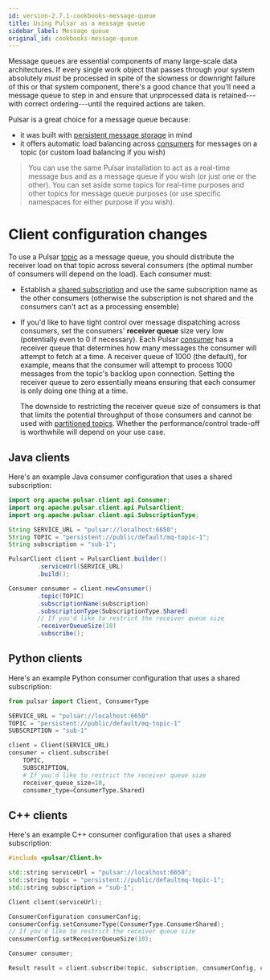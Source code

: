 ```yaml
---
id: version-2.7.1-cookbooks-message-queue
title: Using Pulsar as a message queue
sidebar_label: Message queue
original_id: cookbooks-message-queue
---
```


Message queues are essential components of many large-scale data architectures. If every single work object that passes through your system absolutely *must* be processed in spite of the slowness or downright failure of this or that system component, there's a good chance that you'll need a message queue to step in and ensure that unprocessed data is retained---with correct ordering---until the required actions are taken.

Pulsar is a great choice for a message queue because:

* it was built with [persistent message storage](concepts-architecture-overview.md#persistent-storage) in mind
* it offers automatic load balancing across [consumers](reference-terminology.md#consumer) for messages on a topic (or custom load balancing if you wish)

> You can use the same Pulsar installation to act as a real-time message bus and as a message queue if you wish (or just one or the other). You can set aside some topics for real-time purposes and other topics for message queue purposes (or use specific namespaces for either purpose if you wish).


# Client configuration changes

To use a Pulsar [topic](reference-terminology.md#topic) as a message queue, you should distribute the receiver load on that topic across several consumers (the optimal number of consumers will depend on the load). Each consumer must:

* Establish a [shared subscription](concepts-messaging.md#shared) and use the same subscription name as the other consumers (otherwise the subscription is not shared and the consumers can't act as a processing ensemble)
* If you'd like to have tight control over message dispatching across consumers, set the consumers' **receiver queue** size very low (potentially even to 0 if necessary). Each Pulsar [consumer](reference-terminology.md#consumer) has a receiver queue that determines how many messages the consumer will attempt to fetch at a time. A receiver queue of 1000 (the default), for example, means that the consumer will attempt to process 1000 messages from the topic's backlog upon connection. Setting the receiver queue to zero essentially means ensuring that each consumer is only doing one thing at a time.

   The downside to restricting the receiver queue size of consumers is that that limits the potential throughput of those consumers and cannot be used with [partitioned topics](reference-terminology.md#partitioned-topic). Whether the performance/control trade-off is worthwhile will depend on your use case.

## Java clients

Here's an example Java consumer configuration that uses a shared subscription:

```java
import org.apache.pulsar.client.api.Consumer;
import org.apache.pulsar.client.api.PulsarClient;
import org.apache.pulsar.client.api.SubscriptionType;

String SERVICE_URL = "pulsar://localhost:6650";
String TOPIC = "persistent://public/default/mq-topic-1";
String subscription = "sub-1";

PulsarClient client = PulsarClient.builder()
        .serviceUrl(SERVICE_URL)
        .build();

Consumer consumer = client.newConsumer()
        .topic(TOPIC)
        .subscriptionName(subscription)
        .subscriptionType(SubscriptionType.Shared)
        // If you'd like to restrict the receiver queue size
        .receiverQueueSize(10)
        .subscribe();
```

## Python clients

Here's an example Python consumer configuration that uses a shared subscription:

```python
from pulsar import Client, ConsumerType

SERVICE_URL = "pulsar://localhost:6650"
TOPIC = "persistent://public/default/mq-topic-1"
SUBSCRIPTION = "sub-1"

client = Client(SERVICE_URL)
consumer = client.subscribe(
    TOPIC,
    SUBSCRIPTION,
    # If you'd like to restrict the receiver queue size
    receiver_queue_size=10,
    consumer_type=ConsumerType.Shared)
```

## C++ clients

Here's an example C++ consumer configuration that uses a shared subscription:

```cpp
#include <pulsar/Client.h>

std::string serviceUrl = "pulsar://localhost:6650";
std::string topic = "persistent://public/defaultmq-topic-1";
std::string subscription = "sub-1";

Client client(serviceUrl);

ConsumerConfiguration consumerConfig;
consumerConfig.setConsumerType(ConsumerType.ConsumerShared);
// If you'd like to restrict the receiver queue size
consumerConfig.setReceiverQueueSize(10);

Consumer consumer;

Result result = client.subscribe(topic, subscription, consumerConfig, consumer);
```

